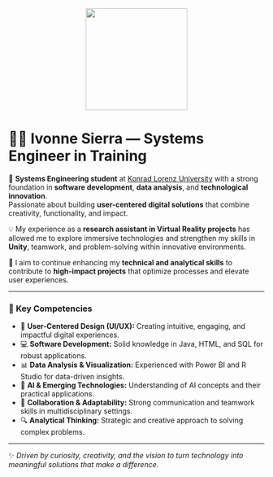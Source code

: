 
<div align="center">
  <img src="https://github.com/IvonneSierra/IvonneSierra/blob/main/descarga.gif" width="200">
</div>

# 👩‍💻 Ivonne Sierra — Systems Engineer in Training

🚀 **Systems Engineering student** at [Konrad Lorenz University](https://www.konradlorenz.edu.co/) with a strong foundation in **software development**, **data analysis**, and **technological innovation**.  
Passionate about building **user-centered digital solutions** that combine creativity, functionality, and impact.

💡 My experience as a **research assistant in Virtual Reality projects** has allowed me to explore immersive technologies and strengthen my skills in **Unity**, teamwork, and problem-solving within innovative environments.

🎯 I aim to continue enhancing my **technical and analytical skills** to contribute to **high-impact projects** that optimize processes and elevate user experiences.

---

### 🧠 Key Competencies

- 🎨 **User-Centered Design (UI/UX):** Creating intuitive, engaging, and impactful digital experiences.  
- 💻 **Software Development:** Solid knowledge in Java, HTML, and SQL for robust applications.  
- 📊 **Data Analysis & Visualization:** Experienced with Power BI and R Studio for data-driven insights.  
- 🤖 **AI & Emerging Technologies:** Understanding of AI concepts and their practical applications.  
- 🤝 **Collaboration & Adaptability:** Strong communication and teamwork skills in multidisciplinary settings.  
- 🔍 **Analytical Thinking:** Strategic and creative approach to solving complex problems.  

---

✨ *Driven by curiosity, creativity, and the vision to turn technology into meaningful solutions that make a difference.*
